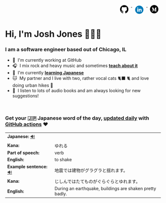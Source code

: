 <div align="right"> 
  <a href="https://www.github.com/jhunschejones">
    <img src="https://github.com/jhunschejones/jhunschejones/blob/main/images/github_logo.png" alt="GitHub" name="My code" height="27" style="vertical-align: top; margin: 8px; text-decoration: none;">
  </a>
  <a href="https://www.linkedin.com/in/jhunschejones">
    <img src="https://github.com/jhunschejones/jhunschejones/blob/main/images/linkedin_logo.png" alt="LinkedIn" height="30" style="vertical-align:top; margin: 8px; text-decoration: none;">
  </a>
  <a href="https://jhunschejones.medium.com">
    <img src="https://github.com/jhunschejones/jhunschejones/blob/main/images/medium_logo.png" alt="Medium" name="My blog" height="27" style="vertical-align: top; margin: 8px; text-decoration: none;">
  </a>
</div>

# Hi, I'm Josh Jones 🙇🏼‍♂️

### I am a software engineer based out of Chicago, IL

- :office: &nbsp;I'm currently working at GitHub
- :headphones: &nbsp;I mix rock and heavy music and sometimes [**teach about it**](https://www.musiclikeyoumeanit.com/blog)
- :seedling: &nbsp;I'm currently [**learning Japanese**](https://github.com/stars/jhunschejones/lists/japanese-language-learning)
- :cat: &nbsp;My partner and I live with two, rather vocal cats 🐈‍⬛ 🐈  and love doing urban hikes :walking:
- :book: &nbsp;I listen to lots of audio books and am always looking for new suggestions!

<!--
## Experience
<a href="https://github.com/jhunschejones">
  <img align="center" src="https://github-readme-stats.vercel.app/api?username=jhunschejones&hide=issues&show_icons=true" />
</a><br/>
<a href="https://github.com/jhunschejones">
  <img align="center" src="https://github-readme-stats.vercel.app/api/top-langs/?username=jhunschejones&hide=scss,less&layout=compact" />
</a>
-->

<br/>

<div align="left">
  
### Get your 🇯🇵 Japanese word of the day, [updated daily](https://github.com/jhunschejones/jhunschejones/blob/main/wotd.rb) with [GitHub actions](https://github.com/jhunschejones/jhunschejones/blob/main/.github/workflows/readme_update.yml) ❤️
  
<!-- START WORD OF THE DAY -->
<table>
  <tr><td><strong>Japanese:</strong> <a href="https://wotd.transparent.com/japanese/2021/words/JPNjp_00169.mp3">🔊</a></td><td></td></tr>
  <tr><td><strong>Kana:</strong></td><td>ゆれる</td></tr>
  <tr><td><strong>Part of speech:</strong></td><td>verb</td></tr>
  <tr><td><strong>English:</strong></td><td>to shake</td></tr>
  <tr><td><strong>Example sentence:</strong> <a href="https://wotd.transparent.com/japanese/2021/sentences/JPNjp_00535.mp3">🔊</a></td><td>地震では建物がグラグラと揺れます。</td></tr>
  <tr><td><strong>Kana:</strong></td><td>じしんではたてものがぐらぐらとゆれます。</td></tr>
  <tr><td><strong>English:</strong></td><td>During an earthquake, buildings are shaken pretty badly.</td></tr>
</table>
<!-- END WORD OF THE DAY -->
</div>
